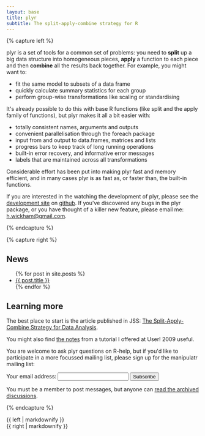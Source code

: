 ```yaml
---
layout: base
title: plyr
subtitle: The split-apply-combine strategy for R
---
```


{% capture left %}

plyr is a set of tools for a common set of problems: you need to __split__ up a big data structure into homogeneous pieces, __apply__ a function to each piece and then __combine__ all the results back together. For example, you might want to:

* fit the same model to subsets of a data frame
* quickly calculate summary statistics for each group
* perform group-wise transformations like scaling or standardising

It's already possible to do this with base R functions (like split and the apply family of functions), but plyr makes it all a bit easier with:

* totally consistent names, arguments and outputs
* convenient parallelisation through the foreach package
* input from and output to data.frames, matrices and lists
* progress bars to keep track of long running operations
* built-in error recovery, and informative error messages
* labels that are maintained across all transformations

Considerable effort has been put into making plyr fast and memory efficient, and in many cases plyr is as fast as, or faster than, the built-in functions.

If you are interested in the watching the development of plyr, please see the [development site](http://github.com/hadley/plyr) on [github](http://github.com). If you've discovered any bugs in the plyr package, or you have thought of a killer new feature, please email me: [h.wickham@gmail.com](mailto:h.wickham@gmail.com).

{% endcapture %}


{% capture right %}

## News

<ul>
{% for post in site.posts %}
  <li><a href="{{ post.url }}">{{ post.title }}</a></li>
{% endfor %}
</ul>


## Learning more

The best place to start is the article published in JSS: [The Split-Apply-Combine Strategy for Data Analysis](http://www.jstatsoft.org/v40/i01).

You might also find [the notes](09-user/) from a tutorial I offered at User! 2009 useful.

You are welcome to ask plyr questions on R-help, but if you'd like to participate in a more focussed mailing list, please sign up for the manipulatr mailing list:

<form action="http://groups.google.com/group/manipulatr/boxsubscribe">
  Your email address: <input type="text" name="email" /> <input type="submit" value="Subscribe" />
</form>

You must be a member to post messages, but anyone can [read the archived discussions](http://groups.google.com/group/manipulatr).

{% endcapture %}

<div class="ten columns">
  {{ left | markdownify }}
</div>
<div class="five columns offset-by-one">
  {{ right | markdownify  }}
</div>
